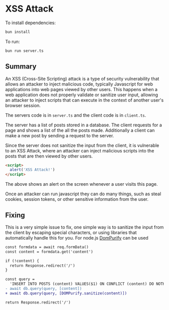 # XSS Attack

To install dependencies:

```bash
bun install
```

To run:

```bash
bun run server.ts
```

## Summary

An XSS (Cross-Site Scripting) attack is a type of security vulnerability that allows an attacker to inject malicious code, typically Javascript for web applications into web pages viewed by other users.
This happens when a web application does not properly validate or sanitize user input, allowing an attacker to inject scripts that can execute in the context of another user's browser session.

The servers code is in `server.ts` and the client code is in `client.ts`.

The server has a list of posts stored in a database. The client requests for a page and shows a list of the all the posts made. Additionally a client can make a new post by sending a request to the server.

Since the server does not sanitize the input from the client, it is vulnerable to an XSS Attack, where an attacker can inject malicious scripts into the posts that are then viewed by other users.

```html
<script>
  alert('XSS Attack!')
</script>
```

The above shows an alert on the screen whenever a user visits this page.

Once an attacker can run javascript they can do many things, such as steal cookies, session tokens, or other sensitive information from the user.

## Fixing

This is a very simple issue to fix, one simple way is to sanitize the input from the client by escaping special characters, or using libraries that automatically handle this for you.
For node.js [DomPurify](https://www.npmjs.com/package/dompurify/v/2.0.12) can be used

```diff
const formdata = await req.formData()
const content = formdata.get('content')

if (!content) {
  return Response.redirect('/')
}

const query =
  'INSERT INTO POSTS (content) VALUES($1) ON CONFLICT (content) DO NOTHING;'
- await db.query(query, [content])
+ await db.query(query, [DOMPurify.sanitize(content)])

return Response.redirect('/')
```
